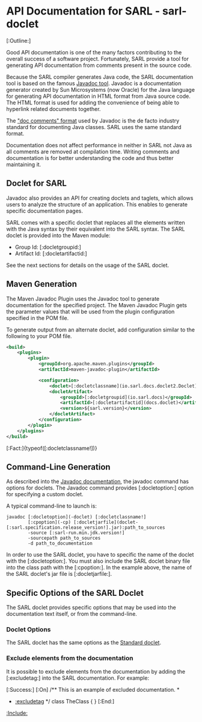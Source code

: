 # API Documentation for SARL - sarl-doclet

[:Outline:]

Good API documentation is one of the many factors contributing to the overall success of a software project.
Fortunately, SARL provide a tool for generating API documentation from comments present in the source code.

Because the SARL compiler generates Java code, the SARL documentation tool is based 
on the famous [Javadoc tool](https://docs.oracle.com/javase/9/javadoc/javadoc-command.htm).
Javadoc is a documentation generator created by Sun Microsystems (now Oracle) for the
Java language for generating API documentation in HTML format from Java
source code. The HTML format is used for adding the convenience of being able to hyperlink related documents together.

The ["doc comments" format](https://www.oracle.com/technetwork/articles/java/index-137868.html) used by
Javadoc is the de facto industry standard for documenting Java classes. SARL uses the 
same standard format.

Documentation does not affect performance in neither in SARL not Java as all comments are removed at compilation time. Writing
comments and documentation is for better understanding the code and thus better maintaining it.

## Doclet for SARL

Javadoc also provides an API for creating doclets and taglets, which allows users to analyze the
structure of an application. This enables to generate specific documentation pages.

SARL comes with a specific doclet that replaces all the elements written with the Java syntax 
by their equivalent into the SARL syntax.
The SARL doclet is provided into the Maven module:

* Group Id: [:docletgroupid:]
* Artifact Id: [:docletartifactid:]

See the next sections for details on the usage of the SARL doclet.


## Maven Generation

The Maven Javadoc Plugin uses the Javadoc tool to generate documentation for the specified project.
The Maven Javadoc Plugin gets the parameter values that will be used from the plugin configuration
specified in the POM file.

To generate output from an alternate doclet, add configuration similar to the following to your POM 
file.

```xml
<build>
    <plugins>
        <plugin>
            <groupId>org.apache.maven.plugins</groupId>
            <artifactId>maven-javadoc-plugin</artifactId>

            <configuration>
                <doclet>[:docletclassname](io.sarl.docs.doclet2.Doclet)</doclet>
                <docletArtifact>
                    <groupId>[:docletgroupid](io.sarl.docs)</groupId>
                    <artifactId>[:docletartifactid](docs.doclet)</artifactId>
                    <version>${sarl.version}</version>
                </docletArtifact>
            </configuration>
        </plugin>
    </plugins>
</build>
```

[:Fact:]{typeof([:docletclassname!])}


## Command-Line Generation

As described into the [Javadoc documentation](https://docs.oracle.com/javase/9/javadoc/javadoc-command.htm),
the javadoc command has options for doclets. 
The Javadoc command provides [:docletoption:] option for specifying a custom doclet.

A typical command-line to launch is:

```text
javadoc [:docletoption](-doclet) [:docletclassname!]
        [:cpoption](-cp) [:docletjarfile](doclet-[:sarl.specification.release_version!].jar):path_to_sources
        -source [:sarl-run.min.jdk.version!]
        -sourcepath path_to_sources
        -d path_to_documentation
```

In order to use the SARL doclet, you have to specific the name of the doclet with the [:docletoption:].
You must also include the SARL doclet binary file into the class path with the [:cpoption:].
In the example above, the name of the SARL doclet's jar file is [:docletjarfile:].


## Specific Options of the SARL Doclet

The SARL doclet provides specific options that may be used into the documentation text 
itself, or from the command-line.

### Doclet Options

The SARL doclet has the same options as the [Standard doclet](https://docs.oracle.com/javase/9/javadoc/javadoc-command.htm#JSJAV-GUID-F9E5D57D-5A94-4043-A010-B24511A7BAB2).

### Exclude elements from the documentation

It is possible to exclude elements from the documentation by adding the [:excludetag:] 
into the SARL documentation. For example:

[:Success:]
[:On]
/** This is an example of excluded documentation.
 *
 * [:excludetag](@ExcludeFromApidoc)
 */
class TheClass {
}
[:End:]



[:Include:](../includes/legal.inc)
